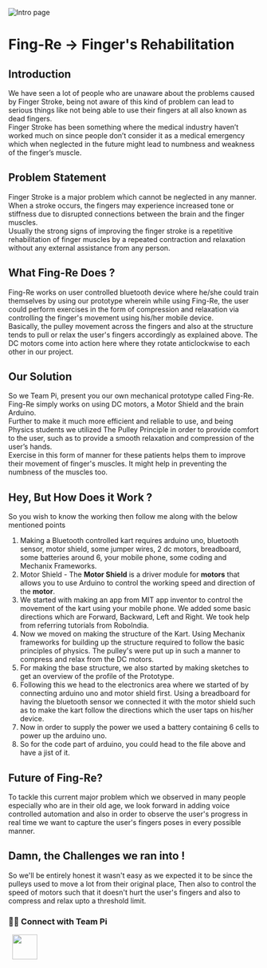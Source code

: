 ![Intro page](https://drive.google.com/uc?export=view&id=1nMMS-NzO92G5-g3PZvAuEEfmoUU6IQc2)
<h1>Fing-Re -> Finger's Rehabilitation</h1>
<h2>Introduction</h2>
<p>We have seen a lot of people who are unaware about the problems caused by Finger Stroke, being not aware of this kind of problem can lead to serious things like not being able to use their fingers at all also known as dead fingers.<br>
Finger Stroke has been something where the medical industry haven’t worked much on since people don’t consider it as a medical emergency which when neglected in the future might lead to numbness and weakness of the finger’s muscle.</p>

<h2>Problem Statement</h2>
<p>Finger Stroke is a major problem which cannot be neglected in any manner. When a stroke occurs, the fingers may experience increased tone or stiffness due to disrupted connections between the brain and the finger muscles.<br>
Usually the strong signs of improving the finger stroke is a repetitive rehabilitation of finger muscles by a repeated contraction and relaxation without any external assistance from any person.</p>
<h2>What Fing-Re Does ?</h2>
<p>Fing-Re works on user controlled bluetooth device where he/she could train themselves by using our prototype wherein while using Fing-Re, the user could perform exercises in the form of compression and relaxation via controlling the finger's movement using his/her mobile device. <br>
Basically, the pulley movement across the fingers and also at the structure tends to pull  or relax the user's fingers accordingly as explained above. The DC motors come into action here where they rotate anticlockwise to each other in our project. </p>
<h2>Our Solution</h2>
<p>So we Team Pi, present you our own mechanical prototype called Fing-Re. Fing-Re simply works on using DC motors, a Motor Shield and the brain Arduino.<br>
Further to make it much more efficient and reliable to use, and being Physics students we utilized The Pulley Principle in order to provide comfort to the user, such as to provide a smooth relaxation and compression of the user’s hands.<br>
Exercise in this form of manner for these patients helps them to improve their movement of finger's muscles. It might help in preventing the numbness of the muscles too.</p>
<h2>Hey, But How Does it Work ?</h2>
<p>So you wish to know the working then follow me along with the below mentioned points

 1. Making a Bluetooth controlled kart requires arduino uno, bluetooth sensor, motor shield, some jumper wires, 2 dc motors, breadboard, some batteries around 6, your mobile phone, some coding and Mechanix Frameworks.
 2. Motor Shield - The **Motor Shield** is a driver module for **motors** that allows you to use Arduino to control the working speed and direction of the **motor**.
 3. We started with making an app from MIT app inventor to control the movement of the kart using your mobile phone. We added some basic directions which are Forward, Backward, Left and Right. We took help from referring tutorials from RoboIndia.
 4. Now we moved on making the structure of the Kart. Using Mechanix frameworks for building up the structure required to follow the basic principles of physics. The pulley's were put up in such a manner to compress and relax from the DC motors. 
 5. For making the base structure, we also started by making sketches to get an overview of the profile of the Prototype.
 6. Following this we head to the electronics area where we started of by connecting arduino uno and motor shield first. Using a breadboard for having the bluetooth sensor we connected it with the motor shield such as to make the kart follow the directions which the user taps on his/her device.
 7. Now in order to supply the power we used a battery containing 6 cells to power up the arduino uno.
 8. So for the code part of arduino, you could head to the file above and have a jist of it.

<p>
<h2>Future of Fing-Re?</h2>
<p>To tackle this current major problem which we observed in many people especially who are in their old age, we look forward in adding voice controlled automation and also in order to observe the user's progress in real time we want to capture the user's fingers poses in every possible manner.<p>
<h2>Damn, the Challenges we ran into !</h2>
<p>So we'll be entirely honest it wasn't easy as we expected it to be since the pulleys used to move a lot from their original place, Then also to control the speed of motors such that it doesn't hurt the user's fingers and also to compress and relax upto a threshold limit. <p>

<h3> 🤝🏻 Connect with Team Pi </h3>
<p>
&nbsp; <a href="https://youtu.be/C8Sgdsks5e0" target="_blank" rel="noopener noreferrer"><img src="https://img.icons8.com/plasticine/100/000000/youtube.png"  width="50" /></a>
